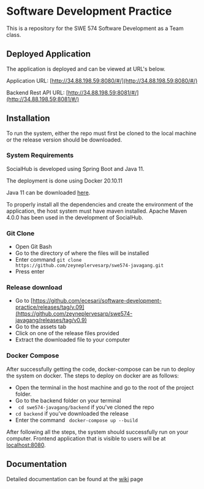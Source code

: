# Software Development Practice
This is a repository for the SWE 574 Software Development as a Team class.

## Deployed Application
The application is deployed and can be viewed at URL's below.

Application URL: [http://34.88.198.59:8080/#/](http://34.88.198.59:8080/#/)

Backend Rest API URL: [http://34.88.198.59:8081/#/](http://34.88.198.59:8081/#/)

## Installation
To run the system, either the repo must first be cloned to the local machine or the release version should be downloaded. 

### System Requirements

SocialHub is developed using Spring Boot and Java 11.

The deployment is done using Docker 20.10.11

Java 11  can be downloaded [here](https://www.oracle.com/java/technologies/javase/jdk11-archive-downloads.html).

To properly install all the dependencies and create the environment of the application, the host system must have maven installed. Apache Maven 4.0.0 has been used in the development of SocialHub.

### Git Clone
* Open Git Bash
* Go to the directory of where the files will be installed
* Enter command  `git clone https://github.com/zeyneplervesarp/swe574-javagang.git`
* Press enter

### Release download
* Go to [https://github.com/ecesari/software-development-practice/releases/tag/v.09](https://github.com/zeyneplervesarp/swe574-javagang/releases/tag/v0.9)
* Go to the assets tab
* Click on one of the release files provided
* Extract the downloaded file to your computer

### Docker Compose 
After successfully getting the code, docker-compose can be run to deploy the system on docker. The steps to deploy on docker are as follows:
* Open the terminal in the host machine and go to the root of the project folder.
* Go to the backend folder on your terminal
*  ` cd swe574-javagang/backend` if you've cloned the repo
*  `cd backend` if you've downloaded the release
* Enter the command ` docker-compose up --build`

After following all the steps, the system should successfully run on your computer. Frontend application that is visible to users will be at [localhost:8080](http://localhost:8080/#/).

## Documentation
Detailed documentation can be found at the [wiki](https://github.com/zeyneplervesarp/swe574-javagang/wiki)
 page
